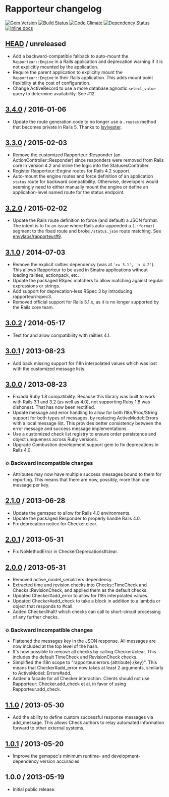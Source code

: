 # Rapporteur changelog

[![Gem Version](http://img.shields.io/gem/v/rapporteur.svg?style=flat)](http://rubygems.org/gems/rapporteur)
[![Build Status](http://img.shields.io/travis/envylabs/rapporteur/master.svg?style=flat)](https://travis-ci.org/envylabs/rapporteur)
[![Code Climate](http://img.shields.io/codeclimate/github/envylabs/rapporteur.svg?style=flat)](https://codeclimate.com/github/envylabs/rapporteur)
[![Dependency Status](https://gemnasium.com/envylabs/rapporteur.svg)](https://gemnasium.com/envylabs/rapporteur)
[![Inline docs](http://inch-ci.org/github/envylabs/rapporteur.svg?branch=master)](http://inch-ci.org/github/envylabs/rapporteur)

## [HEAD][] / unreleased

* Add a backward-compatible fallback to auto-mount the `Rapporteur::Engine` in
  a Rails application and deprecation warning if it is not explicitly mounted
  by the application.
* Require the parent application to explicitly mount the `Rapporteur::Engine`
  in their Rails application. This adds mount point flexibility at the cost of
  configuration.
* Change ActiveRecord to use a more database agnostic `select_value` query to
  determine availability. See #12.

## [3.4.0][] / 2016-01-06

* Update the route generation code to no longer use a `.routes` method that
  becomes private in Rails 5. Thanks to [lsylvester][].

## [3.3.0][] / 2015-02-03

* Remove the customized Rapporteur::Responder (an ActionController::Responder)
  since responders were removed from Rails core in version 4.2 and inline the
  logic into the StatusesController.
* Register Rapporteur::Engine routes for Rails 4.2 support.
* Auto-mount the engine routes and force definition of an application `status`
  route for backward compatibility. Otherwise, developers would seemingly need
  to either manually mount the engine or define an application-level named
  route for the status endpoint.

## [3.2.0][] / 2015-02-02

* Update the Rails route definition to force (and default) a JSON format. The
  intent is to fix an issue where Rails auto-appended a `(.:format)` segment to
  the fixed route and broke `/status.json` route matching. See
  [envylabs/rapporteur#9](https://github.com/envylabs/rapporteur/issues/9).

## [3.1.0][] / 2014-07-03

* Remove the explicit railties dependency (was at `'>= 3.1', '< 4.2'`). This
  allows Rapporteur to be used in Sinatra applications without loading
  railties, actionpack, etc.
* Update the packaged RSpec matchers to allow matching against regular
  expressions or strings.
* Add support for deprecation-less RSpec 3 by introducing rapporteur/rspec3.
* Removed official support for Rails 3.1.x, as it is no longer supported by the
  Rails core team.

## [3.0.2][] / 2014-05-17

* Test for and allow compatibility with railties 4.1.

## [3.0.1][] / 2013-08-23

* Add back missing support for I18n interpolated values which was lost with the
  customized message lists.

## [3.0.0][] / 2013-08-23

* Fix/add Ruby 1.8 compatibility. Because this library was built to work with
  Rails 3.1 and 3.2 (as well as 4.0), not supporting Ruby 1.8 was dishonest.
  That has now been rectified.
* Update message and error handling to allow for both I18n/Proc/String support
  for both types of messages, by replacing ActiveModel::Errors with a local
  message list. This provides better consistency between the error message and
  success message implementations.
* Use a customized check list registry to ensure order persistence and object
  uniqueness across Ruby versions.
* Upgrade Combustion development support gem to fix deprecations in Rails 4.0.

### :boom: Backward incompatible changes

* Attributes may now have multiple success messages bound to them for
  reporting. This means that there are now, possibly, more than one message per
  key.

## [2.1.0][] / 2013-06-28

* Update the gemspec to allow for Rails 4.0 environments.
* Update the packaged Responder to properly handle Rails 4.0.
* Fix deprecation notice for Checker.clear.

## [2.0.1][] / 2013-05-31

* Fix NoMethodError in CheckerDeprecations#clear.

## [2.0.0][] / 2013-05-31

* Removed active_model_serializers dependency.
* Extracted time and revision checks into Checks::TimeCheck and
  Checks::RevisionCheck, and applied them as the default checks.
* Updated Checker#add_error to allow for I18n interpolated values.
* Updated Checker#add_check to take a block in addition to a lambda or object
  that responds to #call.
* Added Checker#halt! which checks can call to short-circuit processing of any
  further checks.

### :boom: Backward incompatible changes

* Flattened the messages key in the JSON response. All messages are now
  included at the top level of the hash.
* It's now possible to remove all checks by calling Checker#clear. This
  includes the default TimeCheck and RevisionCheck checks.
* Simplified the I18n scope to "rapporteur.errors.{attribute}.{key}". This
  means that Checker#add_error now takes at least 2 arguments, similarly to
  ActiveModel::Errors#add.
* Added a facade for all Checker interaction. Clients should not use
  Rapporteur::Checker.add_check et al, in favor of using Rapporteur.add_check.

## [1.1.0][] / 2013-05-30

* Add the ability to define custom successful response messages via
  add_message. This allows Check authors to relay automated information forward
  to other external systems.

## [1.0.1][] / 2013-05-20

* Improve the gemspec's minimum runtime- and development-dependency version
  accuracies.

## 1.0.0 / 2013-05-19

* Initial public release.


[lsylvester]: https://github.com/lsylvester

[HEAD]: https://github.com/envylabs/rapporteur/compare/v3.4.0...master
[3.4.0]: https://github.com/envylabs/rapporteur/compare/v3.3.0...v3.4.0
[3.3.0]: https://github.com/envylabs/rapporteur/compare/v3.2.0...v3.3.0
[3.2.0]: https://github.com/envylabs/rapporteur/compare/v3.1.0...v3.2.0
[3.1.0]: https://github.com/envylabs/rapporteur/compare/v3.0.2...v3.1.0
[3.0.2]: https://github.com/envylabs/rapporteur/compare/v3.0.1...v3.0.2
[3.0.1]: https://github.com/envylabs/rapporteur/compare/v3.0.0...v3.0.1
[3.0.0]: https://github.com/envylabs/rapporteur/compare/v2.1.0...v3.0.0
[2.1.0]: https://github.com/envylabs/rapporteur/compare/v2.0.1...v2.1.0
[2.0.1]: https://github.com/envylabs/rapporteur/compare/v2.0.0...v2.0.1
[2.0.0]: https://github.com/envylabs/rapporteur/compare/v1.1.0...v2.0.0
[1.1.0]: https://github.com/envylabs/rapporteur/compare/v1.0.1...v1.1.0
[1.0.1]: https://github.com/envylabs/rapporteur/compare/v1.0.0...v1.0.1

